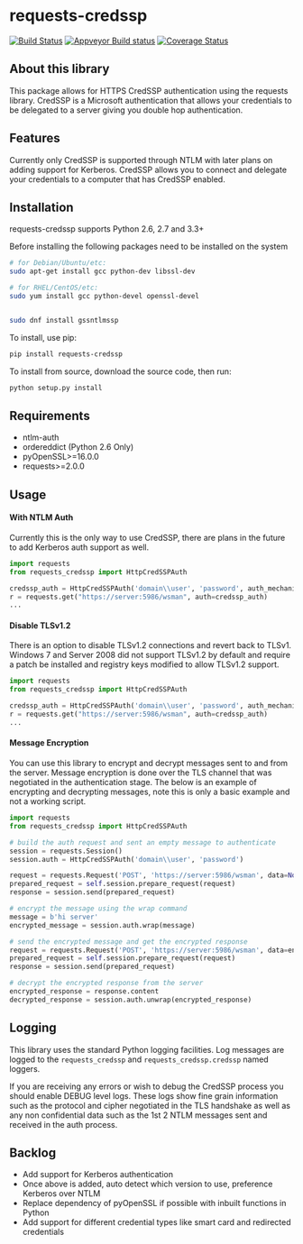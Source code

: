 # requests-credssp

[![Build Status](https://travis-ci.org/jborean93/requests-credssp.svg?branch=master)](https://travis-ci.org/jborean93/requests-credssp) [![Appveyor Build status](https://ci.appveyor.com/api/projects/status/6osajucq8sf8aeed/branch/master?svg=true)](https://ci.appveyor.com/project/jborean93/requests-credssp/branch/master) [![Coverage Status](https://coveralls.io/repos/github/jborean93/requests-credssp/badge.svg?branch=master)](https://coveralls.io/github/jborean93/requests-credssp?branch=master)


## About this library

This package allows for HTTPS CredSSP authentication using the requests
library. CredSSP is a Microsoft authentication that allows your credentials to
be delegated to a server giving you double hop authentication.


## Features

Currently only CredSSP is supported through NTLM with later plans on adding
support for Kerberos. CredSSP allows you to connect and delegate your
credentials to a computer that has CredSSP enabled.


## Installation

requests-credssp supports Python 2.6, 2.7 and 3.3+

Before installing the following packages need to be installed on the system

```bash
# for Debian/Ubuntu/etc:
sudo apt-get install gcc python-dev libssl-dev

# for RHEL/CentOS/etc:
sudo yum install gcc python-devel openssl-devel
```

```bash

sudo dnf install gssntlmssp
```

To install, use pip:

```bash
pip install requests-credssp
```

To install from source, download the source code, then run:

```bash
python setup.py install
```


## Requirements

- ntlm-auth
- ordereddict (Python 2.6 Only)
- pyOpenSSL>=16.0.0
- requests>=2.0.0


## Usage

#### With NTLM Auth

Currently this is the only way to use CredSSP, there are plans in the future to
add Kerberos auth support as well.

```python
import requests
from requests_credssp import HttpCredSSPAuth

credssp_auth = HttpCredSSPAuth('domain\\user', 'password', auth_mechanism='ntlm')
r = requests.get("https://server:5986/wsman", auth=credssp_auth)
...
```

#### Disable TLSv1.2

There is an option to disable TLSv1.2 connections and revert back to TLSv1.
Windows 7 and Server 2008 did not support TLSv1.2 by default and require a
patch be installed and registry keys modified to allow TLSv1.2 support.

```python
import requests
from requests_credssp import HttpCredSSPAuth

credssp_auth = HttpCredSSPAuth('domain\\user', 'password', auth_mechanism='ntlm', disable_tlsv1_2=True)
r = requests.get("https://server:5986/wsman", auth=credssp_auth)
...
```

#### Message Encryption

You can use this library to encrypt and decrypt messages sent to and from the
server. Message encryption is done over the TLS channel that was negotiated in
the authentication stage. The below is an example of encrypting and decrypting
messages, note this is only a basic example and not a working script.

```python
import requests
from requests_credssp import HttpCredSSPAuth

# build the auth request and sent an empty message to authenticate
session = requests.Session()
session.auth = HttpCredSSPAuth('domain\\user', 'password')

request = requests.Request('POST', 'https://server:5986/wsman', data=None)
prepared_request = self.session.prepare_request(request)
response = session.send(prepared_request)

# encrypt the message using the wrap command
message = b'hi server'
encrypted_message = session.auth.wrap(message)

# send the encrypted message and get the encrypted response
request = requests.Request('POST', 'https://server:5986/wsman', data=encrypted_message)
prepared_request = self.session.prepare_request(request)
response = session.send(prepared_request)

# decrypt the encrypted response from the server
encrypted_response = response.content
decrypted_response = session.auth.unwrap(encrypted_response)
```

## Logging

This library uses the standard Python logging facilities. Log messages are
logged to the `requests_credssp` and `requests_credssp.credssp` named loggers.

If you are receiving any errors or wish to debug the CredSSP process you should
enable DEBUG level logs. These logs show fine grain information such as the
protocol and cipher negotiated in the TLS handshake as well as any non
confidential data such as the 1st 2 NTLM messages sent and received in the auth
process.


## Backlog

* Add support for Kerberos authentication
* Once above is added, auto detect which version to use, preference Kerberos over NTLM
* Replace dependency of pyOpenSSL if possible with inbuilt functions in Python
* Add support for different credential types like smart card and redirected credentials
